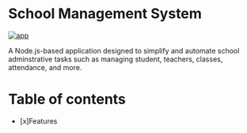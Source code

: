 # School Management System
[![app](https://img.shields.io/badge/School_management_system-Administator-greed)](https://getbootstrap.com/)

A Node.js-based application designed to simplify and automate school adminstrative tasks such as managing student, teachers, classes, attendance, and more.
​
# Table of contents
- [x]Features
